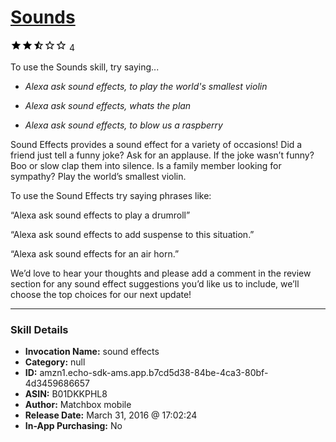 # [Sounds](http://alexa.amazon.com/#skills/amzn1.echo-sdk-ams.app.b7cd5d38-84be-4ca3-80bf-4d3459686657)
![2.9 stars](../../images/ic_star_black_18dp_1x.png)![2.9 stars](../../images/ic_star_black_18dp_1x.png)![2.9 stars](../../images/ic_star_half_black_18dp_1x.png)![2.9 stars](../../images/ic_star_border_black_18dp_1x.png)![2.9 stars](../../images/ic_star_border_black_18dp_1x.png) 4

To use the Sounds skill, try saying...

* *Alexa ask sound effects, to play the world's smallest violin*

* *Alexa ask sound effects, whats the plan*

* *Alexa ask sound effects, to blow us a raspberry*

Sound Effects provides a sound effect for a variety of occasions! Did a friend just tell a funny joke? Ask for an applause. If the joke wasn’t funny? Boo or slow clap them into silence. 
Is a family member looking for sympathy? Play the world’s smallest violin.

To use the Sound Effects try saying phrases like:

“Alexa ask sound effects to play a drumroll”

“Alexa ask sound effects to add suspense to this situation.”

“Alexa ask sound effects for an air horn.”

We’d love to hear your thoughts and please add a comment in the review section  for any sound effect suggestions you’d like us to include, we’ll choose the top choices for our next update!

***

### Skill Details

* **Invocation Name:** sound effects
* **Category:** null
* **ID:** amzn1.echo-sdk-ams.app.b7cd5d38-84be-4ca3-80bf-4d3459686657
* **ASIN:** B01DKKPHL8
* **Author:** Matchbox mobile
* **Release Date:** March 31, 2016 @ 17:02:24
* **In-App Purchasing:** No

